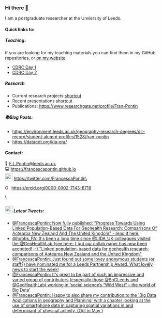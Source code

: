 ### Hi there 👋
<!----![alt text](https://francescapontin.github.io/assets/images/6666ebe8-cf33-4a4c-9fcc-ad1f90d73ed8-1-105-c-676x675.jpg)-->
I am a postgraduate researcher at the Unviersity of Leeds.

#### Quick links to:
##### Teaching:
If you are looking for my teaching materials you can find them in my GitHub repositories, or [on my website](https://francescapontin.github.io/teaching_materials.html)
- [CDRC Day 1](https://github.com/FrancescaPontin/CDRC_Python_day_1)
- [CDRC Day 2](https://github.com/FrancescaPontin/CDRC_Python_day_2)

##### Research
- Current research projects [shortcut](https://francescapontin.github.io/research_projects.html)
- Recent presentations [shortcut](https://francescapontin.github.io/talks_presentations.html)
- Publications: https://www.researchgate.net/profile/Fran-Pontin

##### :books:Blog Posts:
  * https://environment.leeds.ac.uk/geography-research-degrees/dir-record/student-alumni-profiles/1528/fran-pontin
  * https://datacdt.org/kia-ora/


#### Contact:
:e-mail: F.L.Pontin@leeds.ac.uk \
:computer: https://francescapontin.github.io \
 <img src ="http://assets.stickpng.com/images/580b57fcd9996e24bc43c53e.png" height="25" style="vertical-align:bottom"> https://twitter.com/FrancescaPontin\ 

<div itemscope itemtype="https://schema.org/Person"><a itemprop="sameAs" content="https://orcid.org/0000-0002-7143-8718" href="https://orcid.org/0000-0002-7143-8718" target="orcid.widget" rel="me noopener noreferrer" style="vertical-align:top;"><img src="https://orcid.org/sites/default/files/images/orcid_16x16.png" style="width:1em;margin-right:.5em;" alt="ORCID iD icon">https://orcid.org/0000-0002-7143-8718</a></div>

\
##### <img src ="http://assets.stickpng.com/images/580b57fcd9996e24bc43c53e.png" height="25" style="vertical-align:bottom"> Latest Tweets:
<!-- TWITTER:START -->
- [@FrancescaPontin: Now fully published: "Progress Towards Using Linked Population-Based Data For Geohealth Research: Comparisons Of Aotearoa New Zealand And The United Kingdom" - read it here:](https://twitter.com/FrancescaPontin/status/1387732399115620353)
- [@hobbs_PA: It's been a long time since @LIDA_UK colleagues visited the @GeoHealthLab (see here: ) but our collab paper has now been accpeted! :-) "Linked population-based data for geohealth research: comparisons of Aotearoa New Zealand and the United Kingdom"](https://twitter.com/hobbs_PA/status/1385471902227963907)
- [@FrancescaPontin: Just found out some lovey anonymous students (or staff?) have nominated me for a Leeds Partnership Award. What lovely news to start the week!](https://twitter.com/FrancescaPontin/status/1384159587843014656)
- [@FrancescaPontin: It's great to be part of such an impressive and varied group of contributors (especially those @SoGLeeds and @GeoHealthLab) working in 'social science’s “Wild West” – the world of Big Data'](https://twitter.com/FrancescaPontin/status/1382968562340466691)
- [@FrancescaPontin: Happy to also share my contribution to the 'Big Data Applications in geography and Planning' with a chapter looking at the use of smartphone data in capturing spatial variations in and determinant of physical activity. (Out in May )](https://twitter.com/FrancescaPontin/status/1382968560943775747)
<!-- TWITTER:END -->



